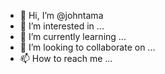 - 👋 Hi, I’m @johntama
- 👀 I’m interested in ...
- 🌱 I’m currently learning ...
- 💞️ I’m looking to collaborate on ...
- 📫 How to reach me ...

<!---
johntama/johntama is a ✨ special ✨ repository because its `README.md` (this file) appears on your GitHub profile.
You can click the Preview link to take a look at your changes.
--->
